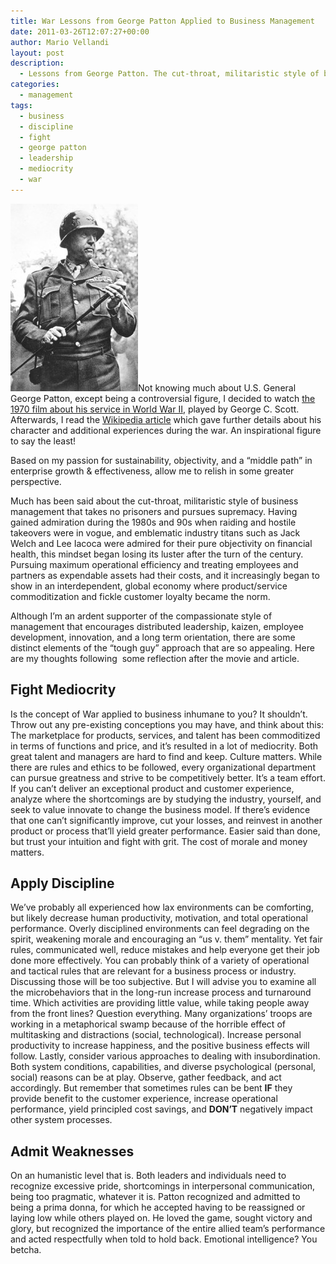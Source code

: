 ```yaml
---
title: War Lessons from George Patton Applied to Business Management
date: 2011-03-26T12:07:27+00:00
author: Mario Vellandi
layout: post
description:
  - Lessons from George Patton. The cut-throat, militaristic style of business management that takes no prisoners and pursues supremacy has some merit, but take a middle path
categories:
  - management
tags:
  - business
  - discipline
  - fight
  - george patton
  - leadership
  - mediocrity
  - war
---
```

[<img src="../images/wp-content/uploads/2011/03/george-patton-general-military-204x300.jpg" />](../wp-content/uploads/2011/03/george-patton-general-military.jpg)Not knowing much about U.S. General George Patton, except being a controversial figure, I decided to watch [the 1970 film about his service in World War II](http://www.imdb.com/title/tt0066206/), played by George C. Scott. Afterwards, I read the [Wikipedia article](http://en.wikipedia.org/wiki/George_Patton) which gave further details about his character and additional experiences during the war. An inspirational figure to say the least!

Based on my passion for sustainability, objectivity, and a &#8220;middle path&#8221; in enterprise growth & effectiveness, allow me to relish in some greater perspective.

Much has been said about the cut-throat, militaristic style of business management that takes no prisoners and pursues supremacy. Having gained admiration during the 1980s and 90s when raiding and hostile takeovers were in vogue, and emblematic industry titans such as Jack Welch and Lee Iacoca were admired for their pure objectivity on financial health, this mindset began losing its luster after the turn of the century. Pursuing maximum operational efficiency and treating employees and partners as expendable assets had their costs, and it increasingly began to show in an interdependent, global economy where product/service commoditization and fickle customer loyalty became the norm.

Although I&#8217;m an ardent supporter of the compassionate style of management that encourages distributed leadership, kaizen, employee development, innovation, and a long term orientation, there are some distinct elements of the &#8220;tough guy&#8221; approach that are so appealing. Here are my thoughts following  some reflection after the movie and article.

## Fight Mediocrity

Is the concept of War applied to business inhumane to you? It shouldn&#8217;t. Throw out any pre-existing conceptions you may have, and think about this: The marketplace for products, services, and talent has been commoditized in terms of functions and price, and it&#8217;s resulted in a lot of mediocrity. Both great talent and managers are hard to find and keep. Culture matters. While there are rules and ethics to be followed, every organizational department can pursue greatness and strive to be competitively better. It&#8217;s a team effort. If you can&#8217;t deliver an exceptional product and customer experience, analyze where the shortcomings are by studying the industry, yourself, and seek to value innovate to change the business model. If there&#8217;s evidence that one can&#8217;t significantly improve, cut your losses, and reinvest in another product or process that&#8217;ll yield greater performance. Easier said than done, but trust your intuition and fight with grit. The cost of morale and money matters.

## Apply Discipline

We&#8217;ve probably all experienced how lax environments can be comforting, but likely decrease human productivity, motivation, and total operational performance. Overly disciplined environments can feel degrading on the spirit, weakening morale and encouraging an &#8220;us v. them&#8221; mentality. Yet fair rules, communicated well, reduce mistakes and help everyone get their job done more effectively. You can probably think of a variety of operational and tactical rules that are relevant for a business process or industry. Discussing those will be too subjective. But I will advise you to examine all the microbehaviors that in the long-run increase process and turnaround time. Which activities are providing little value, while taking people away from the front lines? Question everything. Many organizations&#8217; troops are working in a metaphorical swamp because of the horrible effect of multitasking and distractions (social, technological). Increase personal productivity to increase happiness, and the positive business effects will follow. Lastly, consider various approaches to dealing with insubordination. Both system conditions, capabilities, and diverse psychological (personal, social) reasons can be at play. Observe, gather feedback, and act accordingly. But remember that sometimes rules can be bent **IF** they provide benefit to the customer experience, increase operational performance, yield principled cost savings, and **DON&#8217;T** negatively impact other system processes.

## Admit Weaknesses

On an humanistic level that is. Both leaders and individuals need to recognize excessive pride, shortcomings in interpersonal communication, being too pragmatic, whatever it is. Patton recognized and admitted to being a prima donna, for which he accepted having to be reassigned or laying low while others played on. He loved the game, sought victory and glory, but recognized the importance of the entire allied team&#8217;s performance and acted respectfully when told to hold back. Emotional intelligence? You betcha.
